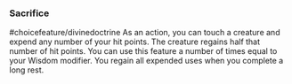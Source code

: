 ### Sacrifice
#choicefeature/divinedoctrine
As an action, you can touch a creature and expend any number of your hit points. The creature regains half that number of hit points. You can use this feature a number of times equal to your Wisdom modifier. You regain all expended uses when you complete a long rest.